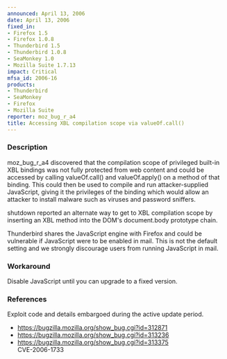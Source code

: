 ```yaml
---
announced: April 13, 2006
date: April 13, 2006
fixed_in:
- Firefox 1.5
- Firefox 1.0.8
- Thunderbird 1.5
- Thunderbird 1.0.8
- SeaMonkey 1.0
- Mozilla Suite 1.7.13
impact: Critical
mfsa_id: 2006-16
products:
- Thunderbird
- SeaMonkey
- Firefox
- Mozilla Suite
reporter: moz_bug_r_a4
title: Accessing XBL compilation scope via valueOf.call()
---
```


<h3>Description</h3>

<p>moz_bug_r_a4 discovered that the compilation scope of privileged
built-in XBL bindings was not fully protected from web content and
could be accessed by calling valueOf.call()
and valueOf.apply() on a method of that binding. This could then
be used to compile and run attacker-supplied JavaScript, giving it
the privileges of the binding which would allow an attacker
to install malware such as viruses and password sniffers.</p>

<p>shutdown reported an alternate way to get to XBL compilation scope
by inserting an XBL method into the DOM's document.body
prototype chain.</p>

<p class="note">Thunderbird shares the JavaScript engine with Firefox
and could be vulnerable if JavaScript were to be enabled in mail. This is not
the default setting and we strongly discourage users from running
JavaScript in mail.</p>

<h3>Workaround</h3>

<p>Disable JavaScript until you can upgrade to a fixed version.</p>

<h3>References</h3>

<p>Exploit code and details embargoed during the active update period.</p>

<ul>
<li><a href="https://bugzilla.mozilla.org/show_bug.cgi?id=312871">
https://bugzilla.mozilla.org/show_bug.cgi?id=312871</a></li>
<li><a href="https://bugzilla.mozilla.org/show_bug.cgi?id=313236">
https://bugzilla.mozilla.org/show_bug.cgi?id=313236</a></li>
<li><a href="https://bugzilla.mozilla.org/show_bug.cgi?id=313375">
https://bugzilla.mozilla.org/show_bug.cgi?id=313375</a><br/>
CVE-2006-1733</li>
</ul>




